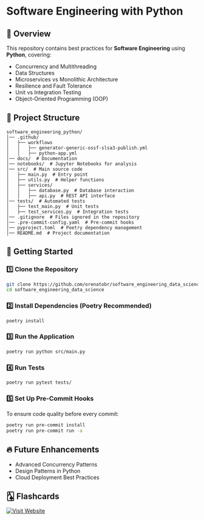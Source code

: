 # Software Engineering with Python

## 📌 Overview
This repository contains best practices for **Software Engineering** using **Python**, covering:

- Concurrency and Multithreading
- Data Structures
- Microservices vs Monolithic Architecture
- Resilience and Fault Tolerance
- Unit vs Integration Testing
- Object-Oriented Programming (OOP)

## 📂 Project Structure
```
software_engineering_python/
│── .github/
│   ├── workflows
│   │   ├── generator-generic-ossf-slsa3-publish.yml
│   │   ├── python-app.yml
│── docs/  # Documentation
│── notebooks/  # Jupyter Notebooks for analysis
│── src/  # Main source code
│   ├── main.py  # Entry point
│   ├── utils.py  # Helper functions
│   ├── services/
│   │   ├── database.py  # Database interaction
│   │   ├── api.py  # REST API interface
│── tests/  # Automated tests
│   ├── test_main.py  # Unit tests
│   ├── test_services.py  # Integration tests
│── .gitignore  # Files ignored in the repository
│── .pre-commit-config.yaml  # Pre-commit hooks
│── pyproject.toml  # Poetry dependency management
│── README.md  # Project documentation
```

## 🚀 Getting Started

### 1️⃣ Clone the Repository
```bash
git clone https://github.com/orenatobr/software_engineering_data_science.git
cd software_engineering_data_science
```

### 2️⃣ Install Dependencies (Poetry Recommended)
```bash
poetry install
```

### 3️⃣ Run the Application
```bash
poetry run python src/main.py
```

### 4️⃣ Run Tests
```bash
poetry run pytest tests/
```

### 5️⃣ Set Up Pre-Commit Hooks
To ensure code quality before every commit:
```bash
poetry run pre-commit install
poetry run pre-commit run -a
```

## 🔥 Future Enhancements
- Advanced Concurrency Patterns
- Design Patterns in Python
- Cloud Deployment Best Practices

## 🂡 Flashcards
[![Visit Website](https://img.shields.io/badge/Open-Click%20Here-blue)](https://ankipro.net/shared_deck/v2_Nb7zkkTV96_4961509)
